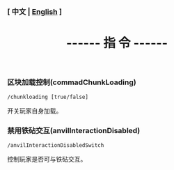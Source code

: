 

### [ 中文 | [English](/carpetamsaddition/en_us/Commands_en) ]

# <center>------ 指 令 ------</center>

&emsp;

### 区块加载控制(commadChunkLoading)

`/chunkloading [true/false]`

开关玩家自身加载。


### 禁用铁砧交互(anvilInteractionDisabled)

`/anvilInteractionDisabledSwitch`

控制玩家是否可与铁砧交互。